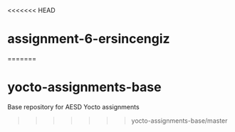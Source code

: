 <<<<<<< HEAD
# assignment-6-ersincengiz
=======
# yocto-assignments-base
Base repository for AESD Yocto assignments
>>>>>>> yocto-assignments-base/master
